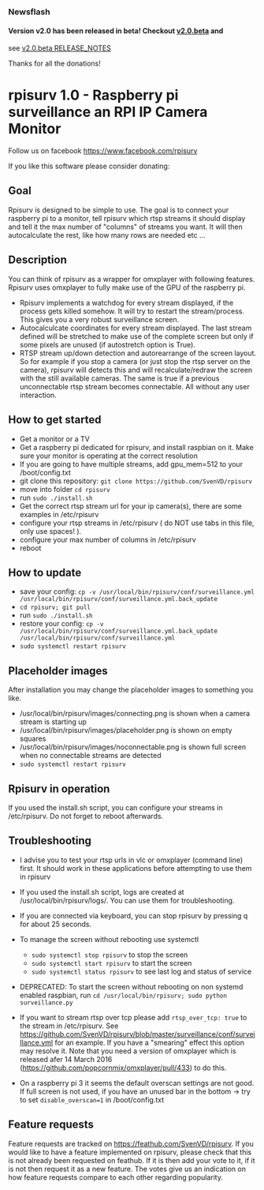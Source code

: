 ### Newsflash

#### Version v2.0 has been released in beta! Checkout [v2.0.beta](https://github.com/SvenVD/rpisurv/tree/v2.0_branch) and
see [ v2.0.beta RELEASE_NOTES ](https://github.com/SvenVD/rpisurv/blob/v2.0_branch/RELEASE_NOTES.md)

Thanks for all the donations!



# rpisurv 1.0 - Raspberry pi surveillance an RPI IP Camera Monitor
Follow us on facebook https://www.facebook.com/rpisurv

If you like this software please consider donating:
 <a href="https://www.paypal.com/cgi-bin/webscr?cmd=_s-xclick&hosted_button_id=QPJU9K2KZ8D94" target="_blank" rel="nofollow"><img src="https://www.paypal.com/en_US/i/btn/x-click-but21.gif" alt="" /></a>

## Goal
Rpisurv is designed to be simple to use. The goal is to connect your raspberry pi to a monitor, tell rpisurv which rtsp streams it should display and tell it the max number of "columns" of streams you want. It will then autocalculate the rest, like how many rows are needed etc ...

## Description
You can think of rpisurv as a wrapper for omxplayer with following features. Rpisurv uses omxplayer to fully make use of the GPU of the raspberry pi.

- Rpisurv implements a watchdog for every stream displayed, if the process gets killed somehow. It will try to restart the stream/process. This gives you a very robust surveillance screen.
- Autocalculcate coordinates for every stream displayed. The last stream defined will be stretched to make use of the complete screen but only if some pixels are unused (if autostretch option is True).
- RTSP stream up/down detection and autorearrange of the screen layout. So for example if you stop a camera (or just stop the rtsp server on the camera), rpisurv will detects this and will recalculate/redraw the screen with the still available cameras. The same is true if a previous unconnectable rtsp stream becomes connectable. All without any user interaction.

## How to get started

- Get a monitor or a TV
- Get a raspberry pi dedicated for rpisurv, and install raspbian on it. Make sure your monitor is operating at the correct resolution
- If you are going to have multiple streams, add gpu_mem=512 to your /boot/config.txt
- git clone this repository: `git clone https://github.com/SvenVD/rpisurv`
- move into folder `cd rpisurv`
- run `sudo ./install.sh`
- Get the correct rtsp stream url for your ip camera(s), there are some examples in /etc/rpisurv
- configure your rtsp streams in /etc/rpisurv ( do NOT use tabs in this file, only use spaces! ).
- configure your max number of columns in /etc/rpisurv
- reboot

## How to update <a name="how-to-update"></a>
- save your config:
  `cp -v /usr/local/bin/rpisurv/conf/surveillance.yml /usr/local/bin/rpisurv/conf/surveillance.yml.back_update`
- `cd rpisurv; git pull`
- run `sudo ./install.sh`
- restore your config:
  `cp -v /usr/local/bin/rpisurv/conf/surveillance.yml.back_update /usr/local/bin/rpisurv/conf/surveillance.yml`
- `sudo systemctl restart rpisurv`

## Placeholder images
After installation you may change the placeholder images to something you like.
- /usr/local/bin/rpisurv/images/connecting.png is shown when a camera stream is starting up
- /usr/local/bin/rpisurv/images/placeholder.png is shown on empty squares
- /usr/local/bin/rpisurv/images/noconnectable.png is shown full screen when no connectable streams are detected
- `sudo systemctl restart rpisurv`

## Rpisurv in operation

If you used the install.sh script, you can configure your streams in /etc/rpisurv. Do not forget to reboot afterwards.

## Troubleshooting

- I advise you to test your rtsp urls in vlc or omxplayer (command line) first. It should work in these applications before attempting to use them in rpisurv

- If you used the install.sh script, logs are created at /usr/local/bin/rpisurv/logs/. You can use them for troubleshooting.

- If you are connected via keyboard, you can stop rpisurv by pressing q for about 25 seconds.

- To manage the screen without rebooting use systemctl
  - `sudo systemctl stop rpisurv` to stop the screen
  - `sudo systemctl start rpisurv` to start the screen
  - `sudo systemctl status rpisurv` to see last log and status of service
- DEPRECATED: To start the screen without rebooting on non systemd enabled raspbian, run `cd /usr/local/bin/rpisurv; sudo python surveillance.py`

- If you want to stream rtsp over tcp please add `rtsp_over_tcp: true` to the stream in /etc/rpisurv.
  See https://github.com/SvenVD/rpisurv/blob/master/surveillance/conf/surveillance.yml for an example.
  If you have a "smearing" effect this option may resolve it.
  Note that you need a version of omxplayer which is released afer 14 March 2016 (https://github.com/popcornmix/omxplayer/pull/433) to do this.

- On a raspberry pi 3 it seems the default overscan settings are not good. If full screen is not used, if you have an unused bar in the bottom -> try to set `disable_overscan=1` in /boot/config.txt

## Feature requests

Feature requests are tracked on https://feathub.com/SvenVD/rpisurv. If you would like to have a feature implemented on rpisurv, please check that this is not already been requested on feathub. If it is then add your vote to it, if it is not then request it as a new feature. The votes give us an indication on how feature requests compare to each other regarding popularity.
